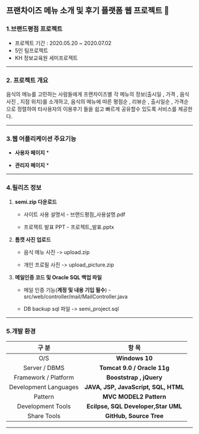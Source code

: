 ## 프랜차이즈 메뉴 소개 및 후기 플랫폼 웹 프로젝트 🌱
    
### 1.브랜드평점 프로젝트 
* 프로젝트 기간 : 2020.05.20 ~ 2020.07.02
* 5인 팀프로젝트
* KH 정보교육원 세미프로젝트

---

### 2. 프로젝트 개요
음식의 메뉴를 고민하는 사람들에게 프랜차이즈별 각 메뉴의 정보(출시일 , 가격 , 음식사진 ,  지점 위치)를 소개하고,
음식의 메뉴에 따른 평점순 , 리뷰순 , 출시일순 , 가격순 으로
정렬하여 타사용자의 이용후기 들을 쉽고 빠르게 공유할수 있도록 서비스를 제공한다.

---

### 3.웹 어플리케이션 주요기능

* **사용자 페이지**
    * 
    
* **관리자 페이지**
    * 

---

### 4.릴리즈 정보

1. **semi.zip 다운로드**

    * 사이트 사용 설명서 - 브랜드평점_사용설명.pdf

    * 프로젝트 발표 PPT - 프로젝트_발표.pptx

2. **톰캣 사진 업로드** 

    * 음식 메뉴 사진 -> upload.zip

    * 개인 프로필 사진 -> upload_picture.zip

3. **메일인증 코드 및 Oracle SQL 백업 파일**

    * 메일 인증 기능(**계정 및 내용 기입 필수**) - src/web/controller/mail/MailController.java

    * DB backup sql 파일 -> semi_project.sql

---

### 5.개발 환경

|구 분|항 목|
|:-------:|:------:|
|O/S|**Windows 10**|
|Server / DBMS|**Tomcat 9.0 / Oracle 11g**|
|Framework / Platform|**Booststrap , jQuery**|
|Development Languages|**JAVA, JSP, JavaScript, SQL, HTML**|
|Pattern|**MVC MODEL2 Pattern**|
|Development Tools|**Ecilpse, SQL Developer,Star UML**|
|Share Tools|**GitHub, Source Tree**|

---


